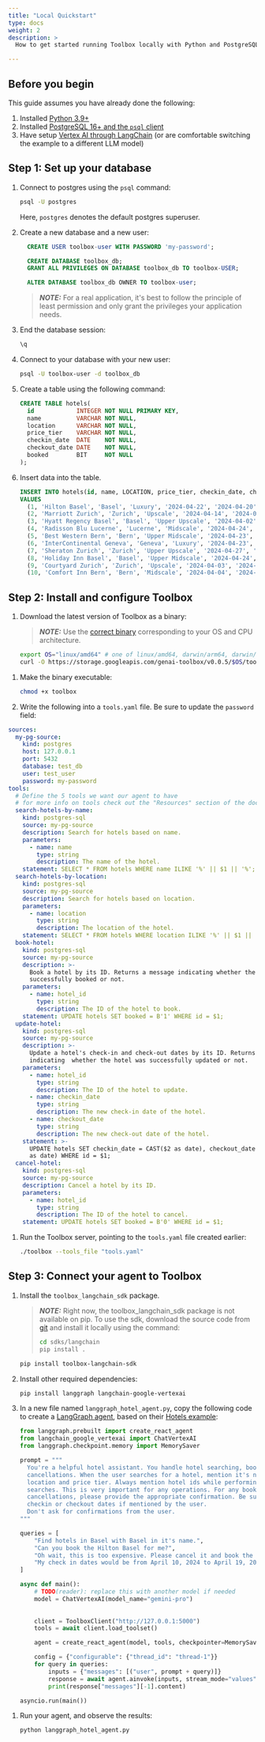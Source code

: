 ```yaml
---
title: "Local Quickstart"
type: docs
weight: 2
description: >
  How to get started running Toolbox locally with Python and PostgreSQL. 

---
```


## Before you begin

This guide assumes you have already done the following: 

1. Installed [Python 3.9+][install-python]
1. Installed [PostgreSQL 16+ and the `psql` client][install-postgres]
1. Have setup [Vertex AI through LangChain][install-vertexai] (or are
   comfortable switching the example to a different LLM model)


[install-python]: https://wiki.python.org/moin/BeginnersGuide/Download
[install-postgres]: https://www.postgresql.org/download/
[install-vertexai]: https://python.langchain.com/docs/integrations/llms/google_vertex_ai_palm/#setup

## Step 1: Set up your database

1. Connect to postgres using the `psql` command:

    ```bash
    psql -U postgres
    ```

    Here, `postgres` denotes the default postgres superuser.

1. Create a new database and a new user:

    ```sql
      CREATE USER toolbox-user WITH PASSWORD 'my-password';

      CREATE DATABASE toolbox_db;
      GRANT ALL PRIVILEGES ON DATABASE toolbox_db TO toolbox-USER;

      ALTER DATABASE toolbox_db OWNER TO toolbox-user;
    ```

    > **_NOTE:_**  For a real application, it's best to follow the principle of
    > least permission and only grant the privileges your application needs. 

1. End the database session:

    ```bash
    \q
    ```

1. Connect to your database with your new user:

    ```bash
    psql -U toolbox-user -d toolbox_db
    ```

1. Create a table using the following command:

    ```sql
    CREATE TABLE hotels(
      id            INTEGER NOT NULL PRIMARY KEY,
      name          VARCHAR NOT NULL,
      location      VARCHAR NOT NULL,
      price_tier    VARCHAR NOT NULL,
      checkin_date  DATE    NOT NULL,
      checkout_date DATE    NOT NULL,
      booked        BIT     NOT NULL
    );
    ```

1. Insert data into the table.

    ```sql
    INSERT INTO hotels(id, name, LOCATION, price_tier, checkin_date, checkout_date, booked)
    VALUES 
      (1, 'Hilton Basel', 'Basel', 'Luxury', '2024-04-22', '2024-04-20', B'0'),
      (2, 'Marriott Zurich', 'Zurich', 'Upscale', '2024-04-14', '2024-04-21', B'0'),
      (3, 'Hyatt Regency Basel', 'Basel', 'Upper Upscale', '2024-04-02', '2024-04-20', B'0'),
      (4, 'Radisson Blu Lucerne', 'Lucerne', 'Midscale', '2024-04-24', '2024-04-05', B'0'),
      (5, 'Best Western Bern', 'Bern', 'Upper Midscale', '2024-04-23', '2024-04-01', B'0'),
      (6, 'InterContinental Geneva', 'Geneva', 'Luxury', '2024-04-23', '2024-04-28', B'0'),
      (7, 'Sheraton Zurich', 'Zurich', 'Upper Upscale', '2024-04-27', '2024-04-02', B'0'),
      (8, 'Holiday Inn Basel', 'Basel', 'Upper Midscale', '2024-04-24', '2024-04-09', B'0'),
      (9, 'Courtyard Zurich', 'Zurich', 'Upscale', '2024-04-03', '2024-04-13', B'0'),
      (10, 'Comfort Inn Bern', 'Bern', 'Midscale', '2024-04-04', '2024-04-16', B'0');
    ```

## Step 2: Install and configure Toolbox

1. Download the latest version of Toolbox as a binary:

    > **_NOTE:_**  Use the [correct binary][install-toolbox] corresponding to
    > your OS and CPU architecture.

    ```bash
    export OS="linux/amd64" # one of linux/amd64, darwin/arm64, darwin/amd64, or windows/amd64
    curl -O https://storage.googleapis.com/genai-toolbox/v0.0.5/$OS/toolbox
    ```

[install-toolbox]: https://github.com/googleapis/genai-toolbox/releases

1. Make the binary executable:

    ```bash
    chmod +x toolbox
    ```

1. Write the following into a `tools.yaml` file. Be sure to update the
`password` field:

  ```yaml
  sources:
    my-pg-source:
      kind: postgres
      host: 127.0.0.1
      port: 5432
      database: test_db
      user: test_user
      password: my-password
  tools:
    # Define the 5 tools we want our agent to have
    # for more info on tools check out the "Resources" section of the docs
    search-hotels-by-name:
      kind: postgres-sql
      source: my-pg-source
      description: Search for hotels based on name.
      parameters:
        - name: name
          type: string
          description: The name of the hotel.
      statement: SELECT * FROM hotels WHERE name ILIKE '%' || $1 || '%';
    search-hotels-by-location:
      kind: postgres-sql
      source: my-pg-source
      description: Search for hotels based on location.
      parameters:
        - name: location
          type: string
          description: The location of the hotel.
      statement: SELECT * FROM hotels WHERE location ILIKE '%' || $1 || '%';
    book-hotel:
      kind: postgres-sql
      source: my-pg-source
      description: >-
        Book a hotel by its ID. Returns a message indicating whether the hotel was
        successfully booked or not.
      parameters:
        - name: hotel_id
          type: string
          description: The ID of the hotel to book.
      statement: UPDATE hotels SET booked = B'1' WHERE id = $1;
    update-hotel:
      kind: postgres-sql
      source: my-pg-source
      description: >-
        Update a hotel's check-in and check-out dates by its ID. Returns a message
        indicating  whether the hotel was successfully updated or not.
      parameters:
        - name: hotel_id
          type: string
          description: The ID of the hotel to update.
        - name: checkin_date
          type: string
          description: The new check-in date of the hotel.
        - name: checkout_date
          type: string
          description: The new check-out date of the hotel.
      statement: >-
        UPDATE hotels SET checkin_date = CAST($2 as date), checkout_date = CAST($3
        as date) WHERE id = $1;
    cancel-hotel:
      kind: postgres-sql
      source: my-pg-source
      description: Cancel a hotel by its ID.
      parameters:
        - name: hotel_id
          type: string
          description: The ID of the hotel to cancel.
      statement: UPDATE hotels SET booked = B'0' WHERE id = $1;
  ```

1. Run the Toolbox server, pointing to the `tools.yaml` file created earlier:

    ```bash
    ./toolbox --tools_file "tools.yaml"
    ```

## Step 3: Connect your agent to Toolbox

1. Install the `toolbox_langchain_sdk` package.

    > **_NOTE:_** Right now, the toolbox_langchain_sdk package is not available
    > on pip. To use the sdk, download the source code from
    > [git](https://github.com/googleapis/genai-toolbox/tree/main/sdks/langchain)
    > and install it locally using the command:
    >
    > ```bash
    > cd sdks/langchain
    > pip install .
    > ```

    ```bash
    pip install toolbox-langchain-sdk
    ```

1. Install other required dependencies:

    ```bash
    pip install langgraph langchain-google-vertexai
    ```

1. In a new file named `langgraph_hotel_agent.py`, copy the following code to 
   create a [LangGraph agent][langgraph-agent], based on their [Hotels example][langchain-hotels]:

    ```python
    from langgraph.prebuilt import create_react_agent
    from langchain_google_vertexai import ChatVertexAI
    from langgraph.checkpoint.memory import MemorySaver

    prompt = """
      You're a helpful hotel assistant. You handle hotel searching, booking and
      cancellations. When the user searches for a hotel, mention it's name, id, 
      location and price tier. Always mention hotel ids while performing any 
      searches. This is very important for any operations. For any bookings or 
      cancellations, please provide the appropriate confirmation. Be sure to update 
      checkin or checkout dates if mentioned by the user.
      Don't ask for confirmations from the user.
    """
    
    queries = [
        "Find hotels in Basel with Basel in it's name.",
        "Can you book the Hilton Basel for me?",
        "Oh wait, this is too expensive. Please cancel it and book the Hyatt Regency instead.",
        "My check in dates would be from April 10, 2024 to April 19, 2024.",
    ]

    async def main():
        # TODO(reader): replace this with another model if needed
        model = ChatVertexAI(model_name="gemini-pro")
        
        
        client = ToolboxClient("http://127.0.0.1:5000")
        tools = await client.load_toolset()

        agent = create_react_agent(model, tools, checkpointer=MemorySaver())

        config = {"configurable": {"thread_id": "thread-1"}}
        for query in queries:
            inputs = {"messages": [("user", prompt + query)]}
            response = await agent.ainvoke(inputs, stream_mode="values", config=config)
            print(response["messages"][-1].content)

    asyncio.run(main())
    ```

[langgraph-agent]:https://langchain-ai.github.io/langgraph/reference/prebuilt/#langgraph.prebuilt.chat_agent_executor.create_react_agent
[langchain-hotels]: https://langchain-ai.github.io/langgraph/tutorials/customer-support/customer-support/#hotels

1. Run your agent, and observe the results:

    ```sh
    python langgraph_hotel_agent.py
    ```